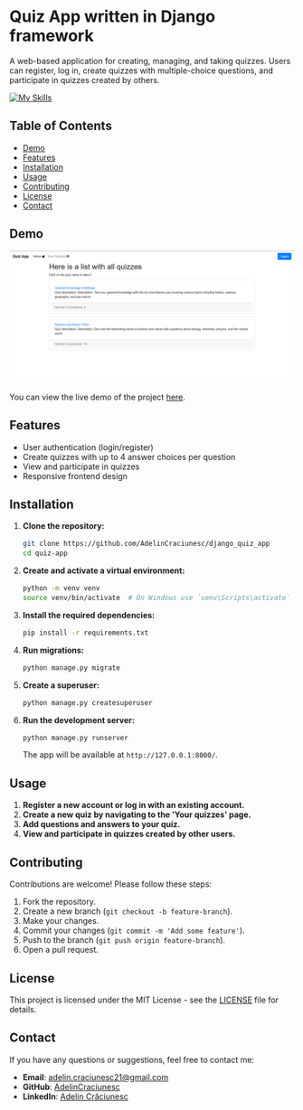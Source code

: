 # Quiz App written in Django framework

A web-based application for creating, managing, and taking quizzes. Users can register, log in, create quizzes with multiple-choice questions, and participate in quizzes created by others.

[![My Skills](https://skillicons.dev/icons?i=js,html,css,django,bootstrap)](https://skillicons.dev)

## Table of Contents

- [Demo](#demo)
- [Features](#features)
- [Installation](#installation)
- [Usage](#usage)
- [Contributing](#contributing)
- [License](#license)
- [Contact](#contact)

## Demo
![Quiz App Demo](assets/demo.png)

You can view the live demo of the project [here](#).

## Features

- User authentication (login/register)
- Create quizzes with up to 4 answer choices per question
- View and participate in quizzes
- Responsive frontend design

## Installation

1. **Clone the repository:**

	```bash
	git clone https://github.com/AdelinCraciunesc/django_quiz_app
	cd quiz-app
	```

2. **Create and activate a virtual environment:**

	```bash
	python -m venv venv
	source venv/bin/activate  # On Windows use `venv\Scripts\activate`
	```

3. **Install the required dependencies:**

	```bash
	pip install -r requirements.txt
	```

4. **Run migrations:**

	```bash
	python manage.py migrate
	```

5. **Create a superuser:**

	```bash
	python manage.py createsuperuser
	```

6. **Run the development server:**

	```bash
	python manage.py runserver
	```

	The app will be available at `http://127.0.0.1:8000/`.

## Usage

1. **Register a new account or log in with an existing account.**
2. **Create a new quiz by navigating to the 'Your quizzes' page.**
3. **Add questions and answers to your quiz.**
4. **View and participate in quizzes created by other users.**

## Contributing

Contributions are welcome! Please follow these steps:

1. Fork the repository.
2. Create a new branch (`git checkout -b feature-branch`).
3. Make your changes.
4. Commit your changes (`git commit -m 'Add some feature'`).
5. Push to the branch (`git push origin feature-branch`).
6. Open a pull request.

## License

This project is licensed under the MIT License - see the [LICENSE](LICENSE) file for details.

## Contact

If you have any questions or suggestions, feel free to contact me:

- **Email**: adelin.craciunesc21@gmail.com
- **GitHub**: [AdelinCraciunesc](https://github.com/AdelinCraciunesc)
- **LinkedIn**: [Adelin Crăciunesc](https://www.linkedin.com/in/lascu-adelin-cr%C4%83ciunesc-a46a26212/)
